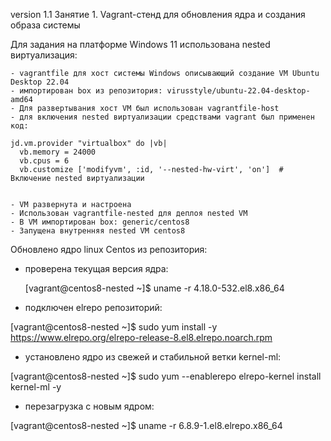 version 1.1
Занятие 1. Vagrant-стенд для обновления ядра и создания образа системы

Для задания на платформе Windows 11 использована nested виртуализация:

    - vagrantfile для хост системы Windows описывающий создание VM Ubuntu Desktop 22.04
    - импортирован box из репозитория: virusstyle/ubuntu-22.04-desktop-amd64
    - Для развертывания хост VM был использован vagrantfile-host
    - для включения nested виртуализации средствами vagrant был применен код: 

    jd.vm.provider "virtualbox" do |vb|
      vb.memory = 24000
      vb.cpus = 6
      vb.customize ['modifyvm', :id, '--nested-hw-virt', 'on']  # Включение nested виртуализации


    - VM развернута и настроена 
    - Использован vagrantfile-nested для деплоя nested VM
    - В VM импортирован box: generic/centos8
    - Запущена внутренняя nested VM centos8


Обновлено ядро linux Centos из репозитория:

  - проверена текущая версия ядра:

    [vagrant@centos8-nested ~]$ uname -r
     4.18.0-532.el8.x86_64
  
  - подключен elrepo репозиторий:

  [vagrant@centos8-nested ~]$ sudo yum install -y https://www.elrepo.org/elrepo-release-8.el8.elrepo.noarch.rpm

  - установлено ядро из свежей и стабильной ветки kernel-ml:

   [vagrant@centos8-nested ~]$ sudo yum --enablerepo elrepo-kernel install kernel-ml -y

  - перезагрузка с новым ядром:

   [vagrant@centos8-nested ~]$ uname -r
    6.8.9-1.el8.elrepo.x86_64
